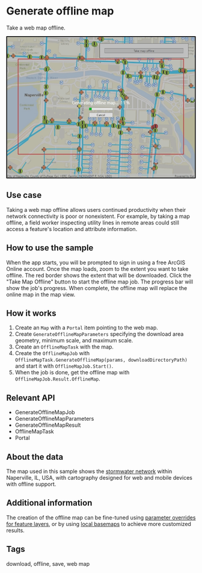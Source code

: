 # Generate offline map

Take a web map offline.

![Image of generate offline map](GenerateOfflineMap.jpg)

## Use case

Taking a web map offline allows users continued productivity when their network connectivity is poor or nonexistent. For example, by taking a map offline, a field worker inspecting utility lines in remote areas could still access a feature's location and attribute information.

## How to use the sample

When the app starts, you will be prompted to sign in using a free ArcGIS Online account. Once the map loads, zoom to the extent you want to take offline. The red border shows the extent that will be downloaded. Click the "Take Map Offline" button to start the offline map job. The progress bar will show the job's progress. When complete, the offline map will replace the online map in the map view.

## How it works

1. Create an `Map` with a `Portal` item pointing to the web map.
2. Create `GenerateOfflineMapParameters` specifying the download area geometry, minimum scale, and maximum scale.
3. Create an `OfflineMapTask` with the map.
4. Create the `OfflineMapJob` with `OfflineMapTask.GenerateOfflineMap(params, downloadDirectoryPath)` and start it with `OfflineMapJob.Start()`.
5. When the job is done, get the offline map with `OfflineMapJob.Result.OfflineMap`.

## Relevant API

* GenerateOfflineMapJob
* GenerateOfflineMapParameters
* GenerateOfflineMapResult
* OfflineMapTask
* Portal

## About the data

The map used in this sample shows the [stormwater network](https://arcgisruntime.maps.arcgis.com/home/item.html?id=acc027394bc84c2fb04d1ed317aac674) within Naperville, IL, USA, with cartography designed for web and mobile devices with offline support.

## Additional information

The creation of the offline map can be fine-tuned using [parameter overrides for feature layers](https://github.com/Esri/arcgis-runtime-samples-dotnet/tree/v.next/src/WPF/ArcGISRuntime.WPF.Viewer/Samples/Map/GenerateOfflineMapWithOverrides), or by using [local basemaps](https://github.com/Esri/arcgis-runtime-samples-dotnet/tree/v.next/src/WPF/ArcGISRuntime.WPF.Viewer/Samples/Map/OfflineBasemapByReference)
 to achieve more customized results.

## Tags

download, offline, save, web map